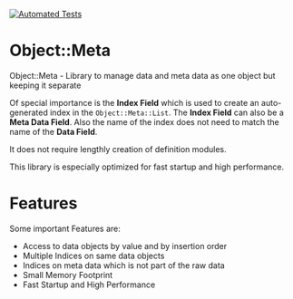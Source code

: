 [![Automated Tests](https://github.com/bodo-hugo-barwich/object-meta/actions/workflows/automated_testing.yml/badge.svg)](https://github.com/bodo-hugo-barwich/object-meta/actions/workflows/automated_testing.yml)

# Object::Meta

Object::Meta - Library to manage data and meta data as one object but keeping it separate

Of special importance is the **Index Field** which is used to create an auto-generated index
in the `Object::Meta::List`. The **Index Field** can also be a **Meta Data Field**.
Also the name of the index does not need to match the name of the **Data Field**.

It does not require lengthly creation of definition modules.

This library is especially optimized for fast startup and high performance.

# Features

Some important Features are:
* Access to data objects by value and by insertion order
* Multiple Indices on same data objects
* Indices on meta data which is not part of the raw data
* Small Memory Footprint
* Fast Startup and High Performance
